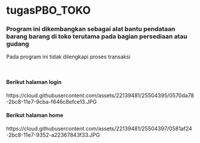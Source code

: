 # tugasPBO_TOKO
<h3>Program ini dikembangkan sebagai alat bantu pendataan barang barang di toko terutama pada bagian persediaan atau gudang</h3>
<p>Pada program ini tidak dilengkapi proses transaksi</p>
<br>

<h4>Berikut halaman login</h4>
https://cloud.githubusercontent.com/assets/22139481/25504395/0570da78-2bc8-11e7-9cba-f646c8efce13.JPG
<h4>Berikut halaman home</h4>
https://cloud.githubusercontent.com/assets/22139481/25504397/0581af24-2bc8-11e7-9352-a22367843f33.JPG
